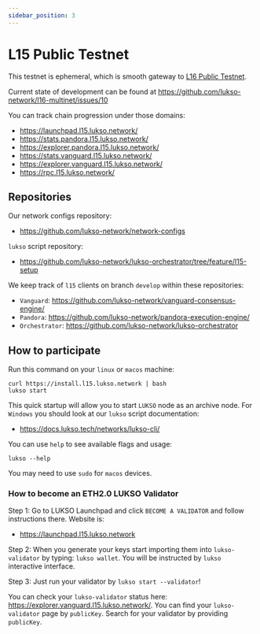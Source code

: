 ```yaml
---
sidebar_position: 3
---
```


# L15 Public Testnet

This testnet is ephemeral, which is smooth gateway to [L16 Public Testnet](l16-testnet.md).

Current state of development can be found at https://github.com/lukso-network/l16-multinet/issues/10

You can track chain progression under those domains:
- https://launchpad.l15.lukso.network/
- https://stats.pandora.l15.lukso.network/
- https://explorer.pandora.l15.lukso.network/
- https://stats.vanguard.l15.lukso.network/
- https://explorer.vanguard.l15.lukso.network/
- https://rpc.l15.lukso.network/

## Repositories

Our network configs repository:
- <https://github.com/lukso-network/network-configs>

`lukso` script repository:
- <https://github.com/lukso-network/lukso-orchestrator/tree/feature/l15-setup>

We keep track of `l15` clients on branch `develop` within these repositories:
- `Vanguard`: <https://github.com/lukso-network/vanguard-consensus-engine/>
- `Pandora`: <https://github.com/lukso-network/pandora-execution-engine/>
- `Orchestrator`: <https://github.com/lukso-network/lukso-orchestrator>

## How to participate

Run this command on your `linux` or `macos` machine:
```
curl https://install.l15.lukso.network | bash
lukso start
```

This quick startup will allow you to start `LUKSO` node as an archive node. For `Windows` you should look at our `lukso` script documentation:
- <https://docs.lukso.tech/networks/lukso-cli/>

You can use `help` to see available flags and usage:

```
lukso --help
```

You may need to use `sudo` for `macos` devices.

### How to become an ETH2.0 LUKSO Validator

Step 1:
Go to LUKSO Launchpad and click `BECOME A VALIDATOR` and follow instructions there. Website is:
- <https://launchpad.l15.lukso.network>

Step 2:
When you generate your keys start importing them into `lukso-validator` by typing: `lukso wallet`. You will be instructed by `lukso` interactive interface.

Step 3:
Just run your validator by `lukso start --validator`!

You can check your `lukso-validator` status here: <https://explorer.vanguard.l15.lukso.network/>. You can find your `lukso-validator` page by `publicKey`. Search for your validator by providing `publicKey`.

